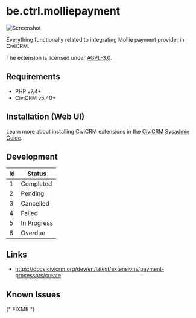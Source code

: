 # be.ctrl.molliepayment

![Screenshot](/images/screenshot.png)

Everything functionally related to integrating Mollie payment provider in CiviCRM.

The extension is licensed under [AGPL-3.0](LICENSE.txt).

## Requirements

* PHP v7.4+
* CiviCRM v5.40+

## Installation (Web UI)

Learn more about installing CiviCRM extensions in the [CiviCRM Sysadmin Guide](https://docs.civicrm.org/sysadmin/en/latest/customize/extensions/).

## Development

| Id | Status      |
|----|-------------|
| 1  | Completed   |
| 2  | Pending     |
| 3  | Cancelled   |
| 4  | Failed      |
| 5  | In Progress |
| 6  | Overdue     |

## Links

- https://docs.civicrm.org/dev/en/latest/extensions/payment-processors/create

## Known Issues

(* FIXME *)
